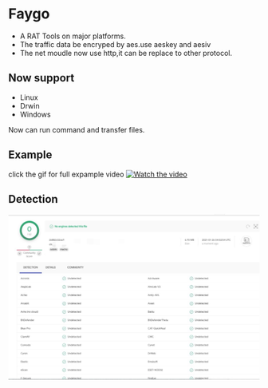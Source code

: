 # Faygo

* A RAT Tools on major platforms.
* The traffic data be encryped by aes.use aeskey and aesiv
* The net moudle now use http,it can be replace to other protocol.
## Now support
* Linux
* Drwin
* Windows

Now can run command and transfer files.

## Example
click the gif for full expample video
[![Watch the video](https://raw.githubusercontent.com/Maka8ka/Faygo/main/faygo.gif)](https://github.com/Maka8ka/Faygo/blob/main/faygo.m4v)
## Detection
![detection](https://raw.githubusercontent.com/Maka8ka/Faygo/main/detection.jpg)
